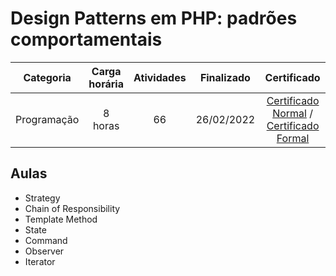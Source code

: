 # Design Patterns em PHP: padrões comportamentais

Categoria | Carga horária | Atividades | Finalizado | Certificado |
:-:|:-:|:-:|:-:|:-:|
Programação | 8 horas | 66 | 26/02/2022 | [Certificado Normal](https://cursos.alura.com.br/certificate/af92271c-ba6d-4961-b3ac-b7e59333f1c2) / [Certificado Formal](https://cursos.alura.com.br/user/rodineicosta/course/php-design-pattern-comportamental/formalCertificate)

## Aulas

- Strategy
- Chain of Responsibility
- Template Method
- State
- Command
- Observer
- Iterator
